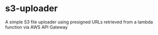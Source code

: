 # s3-uploader
A simple S3 file uploader using presigned URLs retrieved from a lambda function via AWS API Gateway
